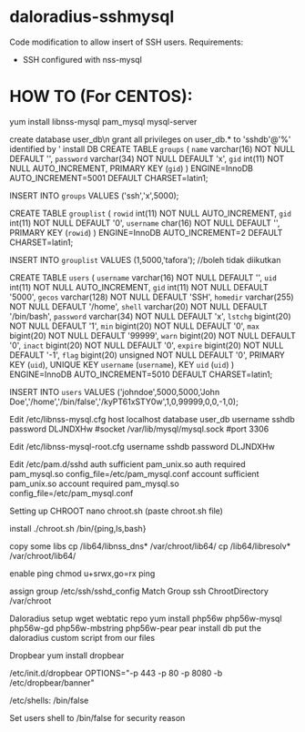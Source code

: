 # daloradius-sshmysql
Code modification to allow insert of SSH users. 
Requirements:
- SSH configured with nss-mysql

# HOW TO (For CENTOS):

yum install libnss-mysql pam_mysql mysql-server

create database user_db\n
grant all privileges on user_db.* to 'sshdb'@'%' identified by '
install DB
CREATE TABLE `groups` (
`name` varchar(16) NOT NULL DEFAULT '',
`password` varchar(34) NOT NULL DEFAULT 'x',
`gid` int(11) NOT NULL AUTO_INCREMENT,
PRIMARY KEY (`gid`)
) ENGINE=InnoDB AUTO_INCREMENT=5001 DEFAULT CHARSET=latin1;

INSERT INTO `groups` VALUES ('ssh','x',5000);


CREATE TABLE `grouplist` (
`rowid` int(11) NOT NULL AUTO_INCREMENT,
`gid` int(11) NOT NULL DEFAULT '0',
`username` char(16) NOT NULL DEFAULT '',
PRIMARY KEY (`rowid`)
) ENGINE=InnoDB AUTO_INCREMENT=2 DEFAULT CHARSET=latin1;

INSERT INTO `grouplist` VALUES (1,5000,'tafora'); //boleh tidak diikutkan

CREATE TABLE `users` (
`username` varchar(16) NOT NULL DEFAULT '',
`uid` int(11) NOT NULL AUTO_INCREMENT,
`gid` int(11) NOT NULL DEFAULT '5000',
`gecos` varchar(128) NOT NULL DEFAULT 'SSH',
`homedir` varchar(255) NOT NULL DEFAULT '/home',
`shell` varchar(20) NOT NULL DEFAULT '/bin/bash',
`password` varchar(34) NOT NULL DEFAULT 'x',
`lstchg` bigint(20) NOT NULL DEFAULT '1',
`min` bigint(20) NOT NULL DEFAULT '0',
`max` bigint(20) NOT NULL DEFAULT '99999',
`warn` bigint(20) NOT NULL DEFAULT '0',
`inact` bigint(20) NOT NULL DEFAULT '0',
`expire` bigint(20) NOT NULL DEFAULT '-1',
`flag` bigint(20) unsigned NOT NULL DEFAULT '0',
PRIMARY KEY (`uid`),
UNIQUE KEY `username` (`username`),
KEY `uid` (`uid`)
) ENGINE=InnoDB AUTO_INCREMENT=5010 DEFAULT CHARSET=latin1;

INSERT INTO `users` VALUES ('johndoe',5000,5000,'John Doe','/home','/bin/false','/kyPT61xSTY0w',1,0,99999,0,0,-1,0);

Edit /etc/libnss-mysql.cfg
host        localhost
database    user_db
username    sshdb
password    DLJNDXHw
#socket      /var/lib/mysql/mysql.sock
#port        3306

Edit /etc/libnss-mysql-root.cfg
username    sshdb
password    DLJNDXHw

Edit /etc/pam.d/sshd
auth      sufficient   pam_unix.so
auth      required     pam_mysql.so    config_file=/etc/pam_mysql.conf
account   sufficient   pam_unix.so
account   required     pam_mysql.so    config_file=/etc/pam_mysql.conf

Setting up CHROOT
nano chroot.sh (paste chroot.sh file)

install
./chroot.sh /bin/{ping,ls,bash}

copy some libs
cp /lib64/libnss_dns* /var/chroot/lib64/
cp /lib64/libresolv* /var/chroot/lib64/

enable ping
chmod u+srwx,go=rx ping


assign group /etc/ssh/sshd_config
Match Group ssh
	ChrootDirectory /var/chroot

Daloradius setup
wget webtatic repo
yum install php56w php56w-mysql php56w-gd php56w-mbstring php56w-pear
pear install db
put the daloradius custom script from our files


Dropbear
yum install dropbear

/etc/init.d/dropbear
OPTIONS="-p 443 -p 80 -p 8080 -b /etc/dropbear/banner"

/etc/shells:
/bin/false

Set users shell to /bin/false for security reason
